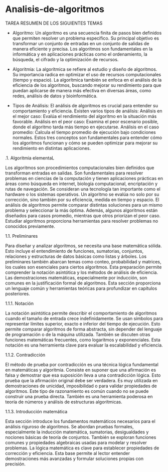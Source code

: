 # Analisis-de-algoritmos

TAREA RESUMEN DE LOS SIGUIENTES TEMAS 

- Algoritmo:
Un algoritmo es una secuencia finita de pasos bien definidos que permiten resolver un problema específico. Su principal objetivo es transformar un conjunto de entradas en un conjunto de salidas de manera eficiente y precisa. Los algoritmos son fundamentales en la informática y en aplicaciones prácticas como el ordenamiento, la búsqueda, el cifrado y la optimización de recursos​.

- Algoritmia:
La algorítmica se refiere al estudio y diseño de algoritmos. Su importancia radica en optimizar el uso de recursos computacionales (tiempo y espacio). La algorítmica también se enfoca en el análisis de la eficiencia de los algoritmos, buscando mejorar su rendimiento para que puedan aplicarse de manera más efectiva en diversas áreas, como redes, análisis de datos y bioinformática​.

- Tipos de Análisis:
El análisis de algoritmos es crucial para entender su comportamiento y eficiencia. Existen varios tipos de análisis:
Análisis en el mejor caso: Evalúa el rendimiento del algoritmo en la situación más favorable.
Análisis en el peor caso: Examina el peor escenario posible, donde el algoritmo tarda más tiempo en ejecutarse.
Análisis en el caso promedio: Calcula el tiempo promedio de ejecución bajo condiciones normales​.
Estos tres conceptos son fundamentales para entender cómo los algoritmos funcionan y cómo se pueden optimizar para mejorar su rendimiento en distintas aplicaciones.


.1. Algoritmia elementaL

Los algoritmos son procedimientos computacionales bien definidos que transforman entradas en salidas. Son fundamentales para resolver problemas en ciencias de la computación y tienen aplicaciones prácticas en áreas como búsqueda en internet, biología computacional, encriptación y rutas de navegación. Se consideran una tecnología tan importante como el hardware o los sistemas operativos. Un algoritmo se evalúa no solo por su corrección, sino también por su eficiencia, medida en tiempo y espacio. El análisis de algoritmos permite comparar distintas soluciones para un mismo problema y seleccionar la más óptima. Además, algunos algoritmos están diseñados para casos promedio, mientras que otros priorizan el peor caso. Estudiar algoritmos proporciona herramientas para resolver problemas no conocidos previamente.

1.1. Preliminares

Para diseñar y analizar algoritmos, se necesita una base matemática sólida. Esto incluye el entendimiento de funciones, sumatorias, conjuntos, relaciones y estructuras de datos básicas como listas y árboles. Los preliminares también abarcan temas como conteo, probabilidad y matrices, los cuales son esenciales para ciertos algoritmos. Esta preparación permite comprender la notación asintótica y los métodos de análisis de eficiencia. Las demostraciones matemáticas, especialmente por inducción, son comunes en la justificación formal de algoritmos. Esta sección proporciona un lenguaje común y herramientas teóricas para profundizar en capítulos posteriores.

1.1.1. Notación

La notación asintótica permite describir el comportamiento de algoritmos cuando el tamaño de entrada crece indefinidamente. Se usan símbolos para representar límites superior, exacto e inferior del tiempo de ejecución. Esto permite comparar algoritmos de forma abstracta, sin depender del lenguaje de programación o de la máquina utilizada. También se discuten otras funciones matemáticas frecuentes, como logaritmos y exponenciales. Esta notación es una herramienta clave para evaluar la escalabilidad y eficiencia.

1.1.2. Contradicción

El método de prueba por contradicción es una técnica lógica fundamental en matemáticas y algoritmia. Consiste en suponer que una afirmación es falsa y demostrar que esa suposición lleva a una contradicción lógica. Esto prueba que la afirmación original debe ser verdadera. Es muy utilizada en demostraciones de unicidad, imposibilidad o para validar propiedades de algoritmos. Este tipo de razonamiento es común cuando no se puede construir una prueba directa. También es una herramienta poderosa en teoría de números y análisis de estructuras algorítmicas.

1.1.3. Introducción matemática

Esta sección introduce los fundamentos matemáticos necesarios para el análisis riguroso de algoritmos. Se abordan pruebas formales, especialmente la inducción matemática, sumatorias, desigualdades y nociones básicas de teoría de conjuntos. También se exploran funciones comunes y propiedades algebraicas usadas para modelar y resolver problemas. La lógica matemática es clave para establecer propiedades de corrección y eficiencia. Esta base permite al lector entender demostraciones más avanzadas y formular soluciones propias con precisión.

